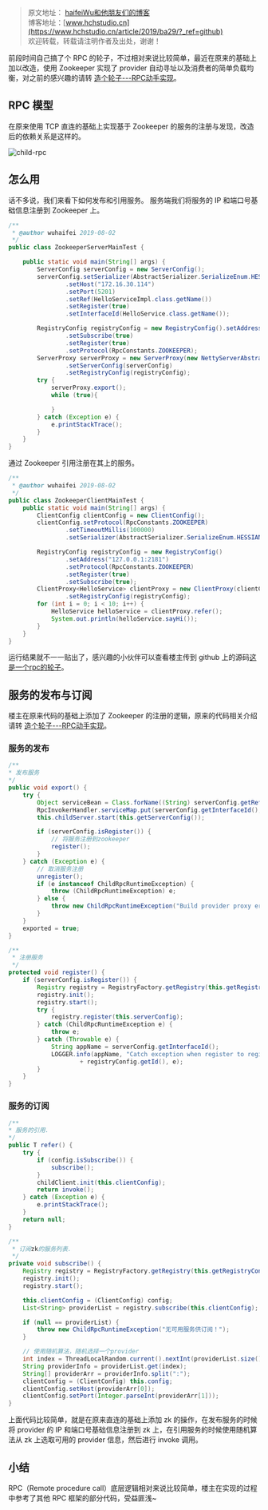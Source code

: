 > 原文地址： [haifeiWu和他朋友们的博客](https://www.hchstudio.cn/article/2019/ba29/?_ref=github) <br/>博客地址：[www.hchstudio.cn](https://www.hchstudio.cn/article/2019/ba29/?_ref=github) <br/>欢迎转载，转载请注明作者及出处，谢谢！

前段时间自己搞了个 RPC 的轮子，不过相对来说比较简单，最近在原来的基础上加以改造，使用 Zookeeper 实现了 provider 自动寻址以及消费者的简单负载均衡，对之前的感兴趣的请转 [造个轮子---RPC动手实现]( https://www.hchstudio.cn/article/2018/b674/ )。

## RPC 模型
在原来使用 TCP 直连的基础上实现基于 Zookeeper 的服务的注册与发现，改造后的依赖关系是这样的。

![child-rpc](https://img.hchstudio.cn/child-rpc2.png)

## 怎么用
话不多说，我们来看下如何发布和引用服务。
服务端我们将服务的 IP 和端口号基础信息注册到 Zookeeper 上。
```java
/**
 * @author wuhaifei 2019-08-02
 */
public class ZookeeperServerMainTest {

    public static void main(String[] args) {
        ServerConfig serverConfig = new ServerConfig();
        serverConfig.setSerializer(AbstractSerializer.SerializeEnum.HESSIAN.serializer)
                .setHost("172.16.30.114")
                .setPort(5201)
                .setRef(HelloServiceImpl.class.getName())
                .setRegister(true)
                .setInterfaceId(HelloService.class.getName());

        RegistryConfig registryConfig = new RegistryConfig().setAddress("127.0.0.1:2181")
                .setSubscribe(true)
                .setRegister(true)
                .setProtocol(RpcConstants.ZOOKEEPER);
        ServerProxy serverProxy = new ServerProxy(new NettyServerAbstract())
                .setServerConfig(serverConfig)
                .setRegistryConfig(registryConfig);
        try {
            serverProxy.export();
            while (true){

            }
        } catch (Exception e) {
            e.printStackTrace();
        }
    }
}
```

通过 Zookeeper 引用注册在其上的服务。
```java
/**
 * @author wuhaifei 2019-08-02
 */
public class ZookeeperClientMainTest {
    public static void main(String[] args) {
        ClientConfig clientConfig = new ClientConfig();
        clientConfig.setProtocol(RpcConstants.ZOOKEEPER)
                .setTimeoutMillis(100000)
                .setSerializer(AbstractSerializer.SerializeEnum.HESSIAN.serializer);

        RegistryConfig registryConfig = new RegistryConfig()
                .setAddress("127.0.0.1:2181")
                .setProtocol(RpcConstants.ZOOKEEPER)
                .setRegister(true)
                .setSubscribe(true);
        ClientProxy<HelloService> clientProxy = new ClientProxy(clientConfig, new NettyClientAbstract(), HelloService.class)
                .setRegistryConfig(registryConfig);
        for (int i = 0; i < 10; i++) {
            HelloService helloService = clientProxy.refer();
            System.out.println(helloService.sayHi());
        }
    }
}
```

运行结果就不一一贴出了，感兴趣的小伙伴可以查看楼主传到 github 上的源码[这是一个rpc的轮子](https://github.com/haifeiWu/child-rpc.git)。

## 服务的发布与订阅
楼主在原来代码的基础上添加了 Zookeeper 的注册的逻辑，原来的代码相关介绍请转 [造个轮子---RPC动手实现]( https://www.hchstudio.cn/article/2018/b674/ )。

### 服务的发布
```java
/**
* 发布服务
*/
public void export() {
    try {
        Object serviceBean = Class.forName((String) serverConfig.getRef()).newInstance();
        RpcInvokerHandler.serviceMap.put(serverConfig.getInterfaceId(), serviceBean);
        this.childServer.start(this.getServerConfig());

        if (serverConfig.isRegister()) {
            // 将服务注册到zookeeper
            register();
        }
    } catch (Exception e) {
        // 取消服务注册
        unregister();
        if (e instanceof ChildRpcRuntimeException) {
            throw (ChildRpcRuntimeException) e;
        } else {
            throw new ChildRpcRuntimeException("Build provider proxy error!", e);
        }
    }
    exported = true;
}

/**
 * 注册服务
 */
protected void register() {
    if (serverConfig.isRegister()) {
        Registry registry = RegistryFactory.getRegistry(this.getRegistryConfig());
        registry.init();
        registry.start();
        try {
            registry.register(this.serverConfig);
        } catch (ChildRpcRuntimeException e) {
            throw e;
        } catch (Throwable e) {
            String appName = serverConfig.getInterfaceId();
            LOGGER.info(appName, "Catch exception when register to registry: "
                    + registryConfig.getId(), e);
        }
    }
}

```
### 服务的订阅

```java
/**
* 服务的引用.
*/
public T refer() {
    try {
        if (config.isSubscribe()) {
            subscribe();
        }
        childClient.init(this.clientConfig);
        return invoke();
    } catch (Exception e) {
        e.printStackTrace();
    }
    return null;
}

/**
 * 订阅zk的服务列表.
 */
private void subscribe() {
    Registry registry = RegistryFactory.getRegistry(this.getRegistryConfig());
    registry.init();
    registry.start();

    this.clientConfig = (ClientConfig) config;
    List<String> providerList = registry.subscribe(this.clientConfig);

    if (null == providerList) {
        throw new ChildRpcRuntimeException("无可用服务供订阅！");
    }

    // 使用随机算法，随机选择一个provider
    int index = ThreadLocalRandom.current().nextInt(providerList.size());
    String providerInfo = providerList.get(index);
    String[] providerArr = providerInfo.split(":");
    clientConfig = (ClientConfig) this.config;
    clientConfig.setHost(providerArr[0]);
    clientConfig.setPort(Integer.parseInt(providerArr[1]));
}
```

上面代码比较简单，就是在原来直连的基础上添加 zk 的操作，在发布服务的时候将 provider 的 IP 和端口号基础信息注册到 zk 上，在引用服务的时候使用随机算法从 zk 上选取可用的 provider 信息，然后进行 invoke 调用。


## 小结
RPC（Remote procedure call）底层逻辑相对来说比较简单，楼主在实现的过程中参考了其他 RPC 框架的部分代码，受益匪浅~